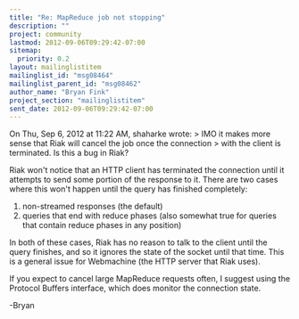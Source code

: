 ```yaml
---
title: "Re: MapReduce job not stopping"
description: ""
project: community
lastmod: 2012-09-06T09:29:42-07:00
sitemap:
  priority: 0.2
layout: mailinglistitem
mailinglist_id: "msg08464"
mailinglist_parent_id: "msg08462"
author_name: "Bryan Fink"
project_section: "mailinglistitem"
sent_date: 2012-09-06T09:29:42-07:00
---
```



On Thu, Sep 6, 2012 at 11:22 AM, shaharke  wrote:
&gt; IMO it makes more sense that Riak will cancel the job once the connection
&gt; with the client is terminated. Is this a bug in Riak?

Riak won't notice that an HTTP client has terminated the connection
until it attempts to send some portion of the response to it. There
are two cases where this won't happen until the query has finished
completely:

 1. non-streamed responses (the default)
 2. queries that end with reduce phases (also somewhat true for
queries that contain reduce phases in any position)

In both of these cases, Riak has no reason to talk to the client until
the query finishes, and so it ignores the state of the socket until
that time. This is a general issue for Webmachine (the HTTP server
that Riak uses).

If you expect to cancel large MapReduce requests often, I suggest
using the Protocol Buffers interface, which does monitor the
connection state.

-Bryan

